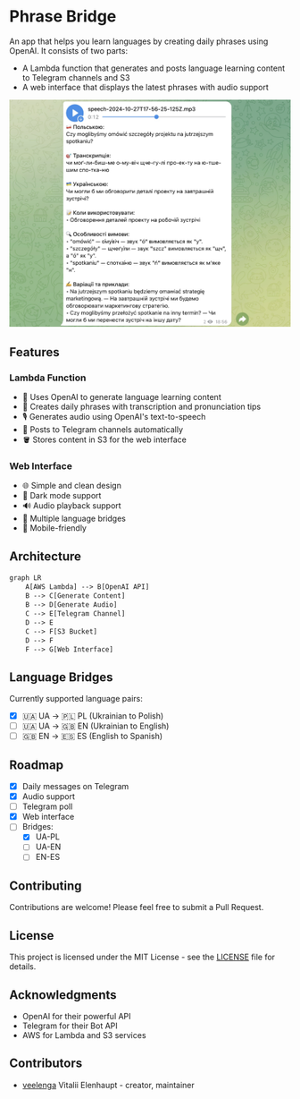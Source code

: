 # Phrase Bridge

An app that helps you learn languages by creating daily phrases using OpenAI. It consists of two parts:
- A Lambda function that generates and posts language learning content to Telegram channels and S3
- A web interface that displays the latest phrases with audio support

![Telegram Message Example](screenshots/telegram.ua-pl.jpeg)

## Features

### Lambda Function
- 🤖 Uses OpenAI to generate language learning content
- 🎯 Creates daily phrases with transcription and pronunciation tips
- 🎙️ Generates audio using OpenAI's text-to-speech
- 📱 Posts to Telegram channels automatically
- 🪣 Stores content in S3 for the web interface

### Web Interface
- 🌐 Simple and clean design
- 🌙 Dark mode support
- 🔊 Audio playback support
- 🔄 Multiple language bridges
- 📱 Mobile-friendly

## Architecture

```mermaid
graph LR
    A[AWS Lambda] --> B[OpenAI API]
    B --> C[Generate Content]
    B --> D[Generate Audio]
    C --> E[Telegram Channel]
    D --> E
    C --> F[S3 Bucket]
    D --> F
    F --> G[Web Interface]
```

## Language Bridges

Currently supported language pairs:
- [x] 🇺🇦 UA → 🇵🇱 PL (Ukrainian to Polish)
- [ ] 🇺🇦 UA → 🇬🇧 EN (Ukrainian to English)
- [ ] 🇬🇧 EN → 🇪🇸 ES (English to Spanish)

## Roadmap

- [x] Daily messages on Telegram
- [x] Audio support
- [ ] Telegram poll
- [x] Web interface
- [ ] Bridges:
  - [x] UA-PL
  - [ ] UA-EN
  - [ ] EN-ES

## Contributing

Contributions are welcome! Please feel free to submit a Pull Request.

## License

This project is licensed under the MIT License - see the [LICENSE](LICENSE) file for details.

## Acknowledgments

- OpenAI for their powerful API
- Telegram for their Bot API
- AWS for Lambda and S3 services

## Contributors

- [veelenga](https://github.com/veelenga) Vitalii Elenhaupt - creator, maintainer
